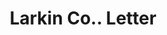 ---
doi: 10.7916/D8P570JS
date_other: '1917'
date_other_textual: '1917'
form: correspondence
genre:
- Letters (correspondence)
name:
- Larkin Co.
object_in_context_url: https://biggert.cul.columbia.edu/items/view/ave_biggert_00893
subject_hierarchical_geographic:
- Buffalo, New York, United States
subject_name:
- Larkin Co.
title: Larkin Co.. Letter
sort_title: Larkin Co.. Letter
call_number: ave_biggert_00893
coordinates:
- 42.90472222222222,-78.84944444444444
pid: ave_biggert_00893
identifiers: ave_biggert_00893
permalink: /biggert/ave_biggert_00893/
layout: iiif-image-page
---